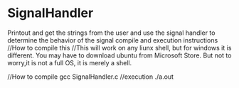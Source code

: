 # SignalHandler
Printout and get the strings from the user and use the signal handler to determine the behavior of the signal compile and execution instructions
//How to compile this
//This will work on any liunx shell, but for windows it is different. You may have to download ubuntu from Microsoft Store. But not to worry,it is not a full OS, it is merely a shell. 


//How to compile
  gcc SignalHandler.c 
//execution 
  ./a.out
